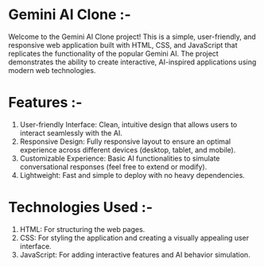 # Gemini AI Clone :-

Welcome to the Gemini AI Clone project! This is a simple, user-friendly, and responsive web application built with HTML, CSS, and JavaScript that replicates the functionality of the popular Gemini AI. The project demonstrates the ability to create interactive, AI-inspired applications using modern web technologies.

# Features :-

1. User-friendly Interface: Clean, intuitive design that allows users to interact seamlessly with the AI.
2. Responsive Design: Fully responsive layout to ensure an optimal experience across different devices (desktop, tablet, and mobile).
3. Customizable Experience: Basic AI functionalities to simulate conversational responses (feel free to extend or modify).
4. Lightweight: Fast and simple to deploy with no heavy dependencies.

# Technologies Used :-

1. HTML: For structuring the web pages.
2. CSS: For styling the application and creating a visually appealing user interface.
3. JavaScript: For adding interactive features and AI behavior simulation.
